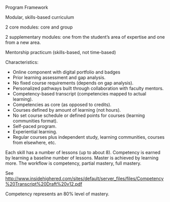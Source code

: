Program Framework

Modular, skills-based curriculum

2 core modules: core and group

2 supplementary modules: one from the student’s area of expertise and one from a new area.

Mentorship practicum (skills-based, not time-based)

Characteristics:

* Online component with digital portfolio and badges
* Prior learning assessment and gap analysis.
* No fixed course requirements (depends on gap analysis).
* Personalized pathways built through collaboration with faculty mentors.
* Competency-based transcript (competencies mapped to actual learning).
* Competencies as core (as opposed to credits).
* Courses defined by amount of learning (not hours).
* No set course schedule or defined points for courses (learning communities format).
* Self-paced program.
* Experiential learning.
* Regular courses plus independent study, learning communities, courses from elsewhere, etc.

Each skill has a number of lessons (up to about 8). Competency is earned by learning a baseline number of lessons. Master is achieved by learning more. The workflow is competency, partial mastery, full mastery.

See http://www.insidehighered.com/sites/default/server_files/files/Competency%20Transcript%20Draft%20v12.pdf

Competency represents an 80% level of mastery. 



